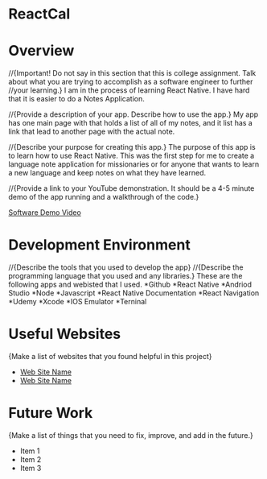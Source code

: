 # ReactCal
# Overview

//{Important!  Do not say in this section that this is college assignment.  Talk about what you are trying to accomplish as a software engineer to further //your learning.}
I am in the process of learning React Native. I have hard that it is easier to do a Notes Application. 

//{Provide a description of your app.  Describe how to use the app.}
My app has one main page with that holds a list of all of my notes, and it list has a link that lead to another page with the actual note. 

//{Describe your purpose for creating this app.}
The purpose of this app is to learn how to use React Native. This was the first step for me to create a language note application for missionaries or for anyone that wants to learn a new language and keep notes on what they have learned. 

//{Provide a link to your YouTube demonstration.  It should be a 4-5 minute demo of the app running and a walkthrough of the code.}

[Software Demo Video](http://youtube.link.goes.here)

# Development Environment

//{Describe the tools that you used to develop the app}
//{Describe the programming language that you used and any libraries.}
These are the following apps and webisted that I used. 
*Github
*React Native
*Andriod Studio
*Node
*Javascript
*React Native Documentation
*React Navigation
*Udemy
*Xcode
*IOS Emulator
*Terninal




# Useful Websites

{Make a list of websites that you found helpful in this project}
* [Web Site Name](http://url.link.goes.here)
* [Web Site Name](http://url.link.goes.here)

# Future Work

{Make a list of things that you need to fix, improve, and add in the future.}
* Item 1
* Item 2
* Item 3
